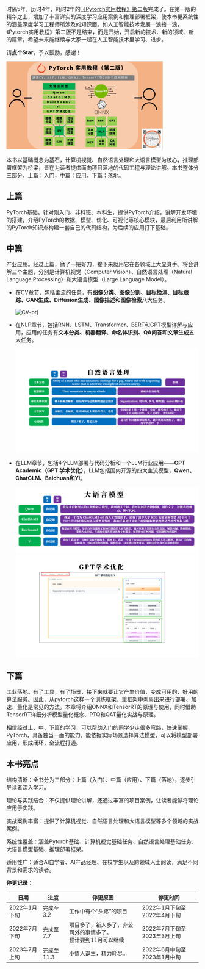 

时隔5年，历时4年，耗时2年的[《Pytorch实用教程》第二版](https://github.com/TingsongYu/PyTorch-Tutorial-2nd)完成了。在第一版的精华之上，增加了丰富详实的深度学习应用案例和推理部署框架，使本书更系统性的涵盖深度学习工程师所涉及的知识面。如人工智能技术发展一浪接一浪，《Pytorch实用教程》第二版不是结束，而是开始，开启新的技术、新的领域、新的篇章，希望未来能继续与大家一起在人工智能技术里学习、进步。

请**点个Star**，予以鼓励，感谢！

<img src="asset/book-cover.png" alt="book-cover" style="zoom:40%;" />

本书以基础概念为基石，计算机视觉、自然语言处理和大语言模型为核心，推理部署框架为桥梁，皆在为读者提供面向项目落地的代码工程与理论讲解。本书整体分三部分，上篇：入门，中篇：应用，下篇：落地。

## 上篇

PyTorch基础。针对刚入门、非科班、本科生，提供PyTorch介绍，讲解开发环境的搭建，介绍PyTorch的数据、模型、优化、可视化等核心模块，最后利用所讲解的PyTorch知识点构建一套自己的代码结构，为后续的应用打下基础。

## 中篇

产业应用。经过上篇，磨了一把好刀，接下来就用它在各领域上大显身手。将会讲解三个主题，分别是计算机视觉（Computer Vision）、自然语言处理（Natural Language Processing）和大语言模型（Large Language Model）。

- 在CV章节，包括主流的任务，有**图像分类、图像分割、目标检测、目标跟踪、GAN生成、Diffusion生成、图像描述和图像检索**八大任务。

  ![CV-prj](asset/CV-prj.gif)

- 在NLP章节，包括RNN、LSTM、Transformer、BERT和GPT模型详解与应用，应用的任务有**文本分类、机器翻译、命名体识别、QA问答和文章生成**五大任务。

  ![NLP-prj](asset/NLP-prj.gif)

- 在LLM章节，包括4个LLM部署与代码分析和一个LLM行业应用——**GPT Academic（GPT 学术优化）**，LLM包括国内开源的四大主流模型，**Qwen、ChatGLM、Baichuan和Yi**。

  ![LLM-prj](./asset/LLM-prj.png)![gpt-academic-prj](./asset/gpt-academic-prj.gif)





## 下篇

工业落地。有了工具，有了场景，接下来就要让它产生价值，变成可用的、好用的算法服务。因此，从pytorch这样一个训练框架、重框架中剥离出来进行部署、加速、量化是常见的方法。本章将介绍ONNX和TensorRT的原理与使用，同时借助TensorRT详细分析模型量化概念、PTQ和QAT量化实战与原理。

相信经过上、中、下篇的学习，可以帮助入门的同学少走很多弯路，快速掌握PyTorch，具备独当一面的能力，能依据实际场景选择算法模型，可以将模型部署应用，形成闭环，全流程打通。

## **本书亮点**

结构清晰：全书分为三部分：上篇（入门）、中篇（应用）、下篇（落地），逐步引导读者深入学习。

理论与实践结合：不仅提供理论讲解，还通过丰富的项目案例，让读者能够将理论应用于实践。

实战案例丰富：提供了计算机视觉、自然语言处理和大语言模型等多个领域的实战案例。

系统性覆盖：涵盖Pytorch基础、计算机视觉基础任务、自然语言处理基础任务、大语言模型基础、推理部署框架。

适用性广：适合AI自学者、AI产品经理、在校学生以及跨领域人士阅读，满足不同背景和需求的读者。



**停更记录：**

| 日期          | 进度       | 停更原因                                                     | 停更时间                     |
| ------------- | ---------- | ------------------------------------------------------------ | ---------------------------- |
| 2022年1月下旬 | 完成至3.2  | 工作中有个“头疼”的项目                                       | 2022年1月下旬至2022年4月下旬 |
| 2022年7月下旬 | 完成至7.7  | 项目多了，新人多了，非公司外的事情多了。<br />预计要到11月可以继续 | 2022年7月下旬至2023年3月上旬 |
| 2023年7月上旬 | 完成至11.3 | 小情人诞生，精力耗尽...                                      | 2022年6月中旬至2023年1月中旬 |

